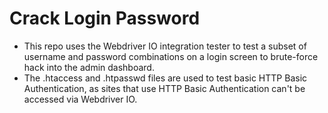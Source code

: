 # Crack Login Password
* This repo uses the Webdriver IO integration tester to test a subset of username and password combinations on a login screen to brute-force hack into the admin dashboard.
* The .htaccess and .htpasswd files are used to test basic HTTP Basic Authentication, as sites that use HTTP Basic Authentication can't be accessed via Webdriver IO.

